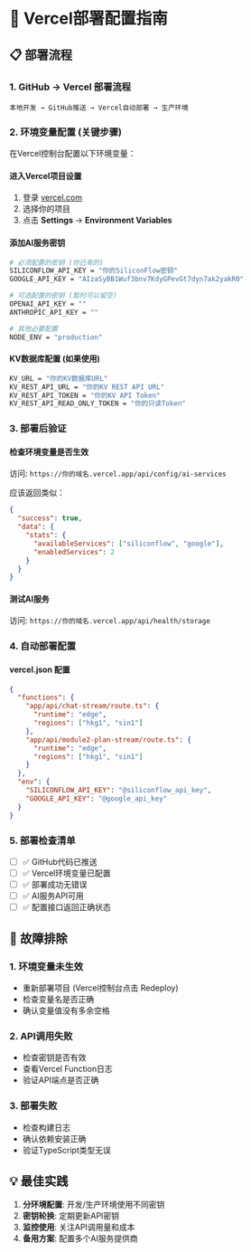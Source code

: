 # 🚀 Vercel部署配置指南

## 📋 部署流程

### 1. GitHub → Vercel 部署流程
```
本地开发 → GitHub推送 → Vercel自动部署 → 生产环境
```

### 2. 环境变量配置 (关键步骤)

在Vercel控制台配置以下环境变量：

#### 进入Vercel项目设置
1. 登录 [vercel.com](https://vercel.com)
2. 选择你的项目
3. 点击 **Settings** → **Environment Variables**

#### 添加AI服务密钥
```bash
# 必须配置的密钥 (你已有的)
SILICONFLOW_API_KEY = "你的SiliconFlow密钥"
GOOGLE_API_KEY = "AIzaSyBB1Wuf3bnv7KdyGPevGt7dyn7ak2yakR0"

# 可选配置的密钥 (暂时可以留空)
OPENAI_API_KEY = ""
ANTHROPIC_API_KEY = ""

# 其他必要配置
NODE_ENV = "production"
```

#### KV数据库配置 (如果使用)
```bash
KV_URL = "你的KV数据库URL"
KV_REST_API_URL = "你的KV REST API URL"  
KV_REST_API_TOKEN = "你的KV API Token"
KV_REST_API_READ_ONLY_TOKEN = "你的只读Token"
```

### 3. 部署后验证

#### 检查环境变量是否生效
访问: `https://你的域名.vercel.app/api/config/ai-services`

应该返回类似：
```json
{
  "success": true,
  "data": {
    "stats": {
      "availableServices": ["siliconflow", "google"],
      "enabledServices": 2
    }
  }
}
```

#### 测试AI服务
访问: `https://你的域名.vercel.app/api/health/storage`

### 4. 自动部署配置

#### vercel.json 配置
```json
{
  "functions": {
    "app/api/chat-stream/route.ts": {
      "runtime": "edge",
      "regions": ["hkg1", "sin1"]
    },
    "app/api/module2-plan-stream/route.ts": {
      "runtime": "edge", 
      "regions": ["hkg1", "sin1"]
    }
  },
  "env": {
    "SILICONFLOW_API_KEY": "@siliconflow_api_key",
    "GOOGLE_API_KEY": "@google_api_key"
  }
}
```

### 5. 部署检查清单

- [ ] ✅ GitHub代码已推送
- [ ] ✅ Vercel环境变量已配置
- [ ] ✅ 部署成功无错误
- [ ] ✅ AI服务API可用
- [ ] ✅ 配置接口返回正确状态

## 🔧 故障排除

### 1. 环境变量未生效
- 重新部署项目 (Vercel控制台点击 Redeploy)
- 检查变量名是否正确
- 确认变量值没有多余空格

### 2. API调用失败
- 检查密钥是否有效
- 查看Vercel Function日志
- 验证API端点是否正确

### 3. 部署失败
- 检查构建日志
- 确认依赖安装正确
- 验证TypeScript类型无误

## 💡 最佳实践

1. **分环境配置**: 开发/生产环境使用不同密钥
2. **密钥轮换**: 定期更新API密钥
3. **监控使用**: 关注API调用量和成本
4. **备用方案**: 配置多个AI服务提供商